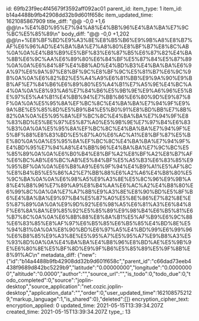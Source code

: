 id: 69fb23f9ec4f45679f3592aff092ac01
parent_id: 
item_type: 1
item_id: b14a4488b9fb42908dd32b9d601f658c
item_updated_time: 1621085867909
title_diff: "@@ -0,0 +1,6 @@\\n+%E4%BD%95%E7%94%A8%E4%BB%96%E4%BA%BA%E7%9C%BC%E5%85%89\\n"
body_diff: "@@ -0,0 +1,202 @@\\n+%E8%BF%BD%E9%A3%8E%E8%B5%B6%E9%9B%A8%E8%B7%AF%E6%96%AD%E4%BA%BA%E7%A8%80%E8%BF%B7%E8%8C%AB%0A%0A%E4%B8%B9%E5%BF%83%E6%87%B5%E6%87%82%E4%BA%8B%E6%9C%AA%E6%89%80%E6%84%BF%E5%87%84%E5%87%89%0A%0A%E6%84%8F%E4%B8%AD%E4%BD%B3%E4%BA%BA%E6%9A%97%E6%9A%97%E8%BF%9C%E8%BF%9C%E5%81%B7%E6%9C%9B%0A%0A%E6%82%B2%E5%A4%A9%E6%81%BB%E9%9A%90%E9%BB%AF%E7%84%B6%E6%89%80%E5%A4%B1%E7%A5%9E%E4%BC%A4%0A%0A%E8%93%A6%E7%84%B6%E5%9B%9E%E9%A6%96%E5%BE%97%E5%A4%B1%E4%BB%94%E7%BB%86%E6%80%9D%E9%87%8F%0A%0A%E5%95%8A%EF%BC%8C%E4%BA%BA%E7%94%9F%E9%9A%BE%E5%85%8D%E5%B9%B4%E5%B0%91%E8%BD%BB%E7%8B%82%0A%0A%E5%95%8A%EF%BC%8C%E4%BA%BA%E7%94%9F%E8%83%BD%E5%BE%97%E5%87%A0%E5%9B%9E%E7%97%B4%E6%83%B3%0A%0A%E5%95%8A%EF%BC%8C%E4%BA%BA%E7%94%9F%E5%8F%88%E8%83%BD%E5%87%A0%E6%AC%A1%E8%BF%87%E5%BE%80%0A%0A%E5%95%8A%EF%BC%8C%E4%BA%BA%E7%94%9F%E4%BD%95%E7%94%A8%E4%BB%96%E4%BA%BA%E7%9C%BC%E5%85%89%0A%0A%E6%B0%B4%E8%BF%A2%E8%BF%A2%E8%B7%AF%E6%BC%AB%E6%BC%AB%E5%84%BF%E5%A5%B3%E6%83%85%E9%95%BF%0A%0A%E6%B8%A9%E6%9F%94%E4%B9%A1%E5%AF%8C%E8%B4%B5%E5%86%A2%E7%BB%88%E6%A2%A6%E4%B8%80%E5%9C%BA%0A%0A%E6%98%A5%E9%A3%8E%E5%8C%96%E9%9B%A8%E4%B8%96%E7%89%A9%E8%B4%AA%E6%AC%A2%E4%B8%80%E6%99%8C%0A%0A%E7%A7%8B%E9%A3%8E%E8%90%BD%E5%8F%B6%E4%BA%BA%E9%97%B4%E5%87%A0%E5%8E%86%E7%82%8E%E5%87%89%0A%0A%E9%9D%92%E6%98%A5%E6%81%A3%E6%84%8F%E6%8A%8A%E9%85%92%E5%85%89%E9%98%B4%E6%B5%81%E6%B7%8C%0A%0A%E6%8B%88%E8%8A%B1%E5%AF%B9%E6%9C%88%E6%83%85%E8%AF%97%E6%B5%85%E6%B5%85%E4%BD%8E%E5%94%B1%0A%0A%E8%90%BD%E6%97%A5%E4%BD%99%E6%99%96%E6%B8%85%E9%A3%8E%E5%95%A7%E5%95%A7%E9%B8%A3%E5%93%8D%0A%0A%E4%BA%BA%E4%B8%96%E8%BD%AE%E5%9B%9E%E6%80%8E%E5%BF%8D%E9%9F%B6%E5%85%89%E5%9F%8B%E8%91%AC\\n"
metadata_diff: {"new":{"id":"b14a4488b9fb42908dd32b9d601f658c","parent_id":"c66dad73eeb4438f9689d842bc5229b9","latitude":"0.00000000","longitude":"0.00000000","altitude":"0.0000","author":"","source_url":"","is_todo":0,"todo_due":0,"todo_completed":0,"source":"joplin-desktop","source_application":"net.cozic.joplin-desktop","application_data":"","order":0,"user_updated_time":1621085752129,"markup_language":1,"is_shared":0},"deleted":[]}
encryption_cipher_text: 
encryption_applied: 0
updated_time: 2021-05-15T13:39:34.207Z
created_time: 2021-05-15T13:39:34.207Z
type_: 13